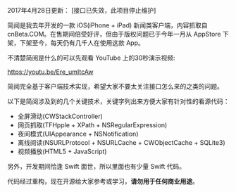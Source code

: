 2017年4月28日更新：
[接口已失效，此项目停止维护]

简阅是我去年开发的一款 iOS(iPhone + iPad) 新闻类客户端，内容抓取自 cnBeta.COM。在售期间倍受好评，但由于版权问题已于今年一月从 AppStore 下架，下架至今，每天仍有几千人在使用这款 App。

不清楚简阅是什么的可以先观看 YouTube 上的30秒演示视频:

https://youtu.be/Ere_umItcAw

简阅完全基于客户端技术实现，希望大家不要太关注接口怎么来的之类的问题。

以下是简阅涉及到的几个关键技术，关键字列出来方便大家有针对性的看源代码：

* 全屏滑动(CWStackController)
* 网页抓取(TFHpple + XPath + NSRegularExpression)
* 夜间模式(UIAppearance + NSNotification)
* 离线阅读(NSURLProtocol + NSURLCache + CWObjectCache + SQLite3)
* 视频播放(HTML5 + JavaScript)

另外，开发期间恰逢 Swift 面世，所以里面也有少量 Swift 代码。

代码经过重构，现在开源给大家参考或学习，**请勿用于任何商业用途**。